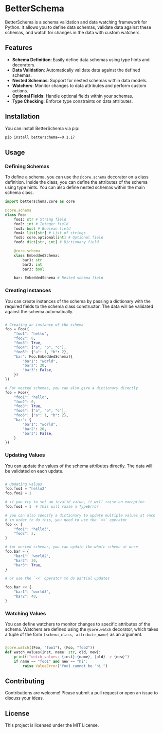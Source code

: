 
# BetterSchema

BetterSchema is a schema validation and data watching framework for Python. It allows you to define data schemas, validate data against these schemas, and watch for changes in the data with custom watchers.

## Features

- **Schema Definition**: Easily define data schemas using type hints and decorators.
- **Data Validation**: Automatically validate data against the defined schemas.
- **Nested Schemas**: Support for nested schemas within data models.
- **Watchers**: Monitor changes to data attributes and perform custom actions.
- **Optional Fields**: Handle optional fields within your schemas.
- **Type Checking**: Enforce type constraints on data attributes.

## Installation

You can install BetterSchema via pip:

```sh
pip install betterschema==0.1.17
```

## Usage

### Defining Schemas

To define a schema, you can use the `@core.schema` decorator on a class definition. Inside the class, you can define the attributes of the schema using type hints. You can also define nested schemas within the main schema class.

```python
import betterschema.core as core

@core.schema
class Foo:
    foo1: str # String field
    foo2: int # Integer field
    foo3: bool # Boolean field
    foo4: list[str] # List of strings
    foo5: core.optional[int] # Optional field
    foo6: dict[str, int] # Dictionary field

    @core.schema
    class EmbeddedSchema:
        bar1: str
        bar2: int
        bar3: bool

    bar: EmbeddedSchema # Nested schema field
```

### Creating Instances

You can create instances of the schema by passing a dictionary with the required fields to the schema class constructor. The data will be validated against the schema automatically.

```python

# Creating an instance of the schema
foo = Foo({
    "foo1": "hello",
    "foo2": 0,
    "foo3": True,
    "foo4": ["a", "b", "c"],
    "foo6": {"a": 1, "b": 2},
    "bar": Foo.EmbeddedSchema({
        "bar1": "world",
        "bar2": 20,
        "bar3": False,
    })
})

# For nested schemas, you can also give a dictionary directly
foo = Foo({
    "foo1": "hello",
    "foo2": 0,
    "foo3": True,
    "foo4": ["a", "b", "c"],
    "foo6": {"a": 1, "b": 2},
    "bar": {
        "bar1": "world",
        "bar2": 20,
        "bar3": False,
    }
})

```

### Updating Values

You can update the values of the schema attributes directly. The data will be validated on each update.

```python

# Updating values
foo.foo1 = "hello2"
foo.foo2 = 1

# if you try to set an invalid value, it will raise an exception
foo.foo1 = 1  # This will raise a TypeError

# you can also specify a dictionary to update multiple values at once
# in order to do this, you need to use the `<<` operator
foo << {
    "foo1": "hello3",
    "foo2": 2,
}

# for nested schemas, you can update the whole schema at once 
foo.bar = {
    "bar1": "world2",
    "bar2": 30,
    "bar3": True,
}

# or use the `<<` operator to do partial updates

foo.bar << {
    "bar1": "world3",
    "bar2": 40,
}

```

### Watching Values

You can define watchers to monitor changes to specific attributes of the schema. Watchers are defined using the `@core.watch` decorator, which takes a tuple of the form `(schema_class, attribute_name)` as an argument.

```python

@core.watch((Foo, "foo1"), (Foo, "foo2"))
def watch_values(inst, name: str, old, new):
    print(f"watch_values: {inst}.{name}, {old} -> {new}")
    if name == "foo1" and new == "hi":
        raise ValueError("foo1 cannot be 'hi'")

```

## Contributing

Contributions are welcome! Please submit a pull request or open an issue to discuss your ideas.

## License

This project is licensed under the MIT License.

